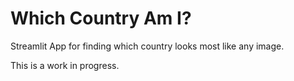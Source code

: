 # Which Country Am I?
 
Streamlit App for finding which country looks most like any image.

This is a work in progress.
